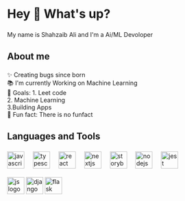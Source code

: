 

<!--
**Gamer997/Gamer997** is a ✨ _special_ ✨ repository because its `README.md` (this file) appears on your GitHub profile.

Here are some ideas to get you started:

- 🔭 I’m currently working on ...
- 🌱 I’m currently learning ...
- 👯 I’m looking to collaborate on ...
- 🤔 I’m looking for help with ...
- 💬 Ask me about ...
- 📫 How to reach me: ...
- 😄 Pronouns: ...
- ⚡ Fun fact: ...
-->
<h1 align="left">Hey 👋 What's up?</h1>

###

<p align="left">My name is Shahzaib Ali and I'm a Ai/ML Devoloper </p>

###

<h2 align="left">About me</h2>

###

<p align="left">✨ Creating bugs since born<br>📚 I'm currently Working on Machine Learning<br>🎯 Goals: 1. Leet code<br> 2. Machine Learning<br> 3.Building Apps <br>🎲 Fun fact: There is no funfact</p>

###

<h2 align="left">Languages and Tools</h2>

###



<div align="left">
  <img src="https://github.com/Gamer997/My-Profile/assets/98121819/7821c959-1772-4132-b855-526c5c63bc24" height="40" alt="javascript logo"  />
  <img width="12" />
  <img src="https://github.com/Gamer997/My-Profile/assets/98121819/18276621-cfab-4cfe-9930-7d1bed91ecba" height="40" alt="typescript logo"  />
  <img width="12" />


  <img src="https://github.com/Gamer997/My-Profile/assets/98121819/aa43e7e1-0b99-4a5b-b3d9-f790c1770dbf" height="40" alt="react logo"  />
  <img width="12" />
  <img src="https://github.com/Gamer997/My-Profile/assets/98121819/e0d54966-5014-4b8e-afbb-0a70eeecea4f" height="40" alt="nextjs logo"  />
  <img width="12" />

  <img src="https://github.com/Gamer997/My-Profile/assets/98121819/d197175d-8392-48fb-b26b-9534123b8aaa" height="40" alt="storybook logo"  />
  <img width="12" />
  <img src="https://github.com/Gamer997/My-Profile/assets/98121819/7168d4fc-eb54-414f-b830-894a1d6b9047" height="40" alt="nodejs logo"  />
  <img width="12" />

  <img src="https://github.com/Gamer997/My-Profile/assets/98121819/f81bc1a1-2593-4cf1-81ca-d5e26f2e8e29" height="40" alt="jest logo"  />
</div>
<br>
  <img src="https://github.com/Gamer997/My-Profile/assets/98121819/d8627731-0713-4585-8c8e-69b66f2a4ade" height="40" alt="js logo"  />
</div>
  <img src="https://github.com/Gamer997/My-Profile/assets/98121819/48dc4e50-260f-4025-9222-6b4056e3baf1" height="40" alt="django logo"  />
</div>
  <img src="https://github.com/Gamer997/My-Profile/assets/98121819/374b9f92-1e78-4c1f-917e-082fc2b31da7" height="40" alt="flask logo"  />
</div>

